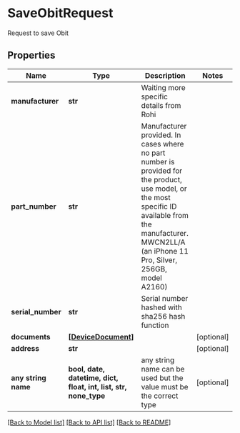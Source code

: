 # SaveObitRequest

Request to save Obit

## Properties
Name | Type | Description | Notes
------------ | ------------- | ------------- | -------------
**manufacturer** | **str** | Waiting more specific details from Rohi | 
**part_number** | **str** | Manufacturer provided. In cases where no part number is provided for the product, use model, or the most specific ID available from the manufacturer. MWCN2LL/A (an iPhone 11 Pro, Silver, 256GB, model A2160) | 
**serial_number** | **str** | Serial number hashed with sha256 hash function | 
**documents** | [**[DeviceDocument]**](DeviceDocument.md) |  | [optional] 
**address** | **str** |  | [optional] 
**any string name** | **bool, date, datetime, dict, float, int, list, str, none_type** | any string name can be used but the value must be the correct type | [optional]

[[Back to Model list]](../README.md#documentation-for-models) [[Back to API list]](../README.md#documentation-for-api-endpoints) [[Back to README]](../README.md)


